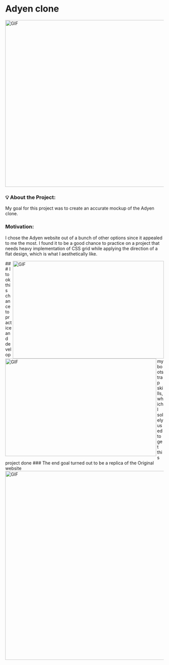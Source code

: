 # Adyen clone

 <img alt="GIF" src="https://github.com/amagsid/Adyen.com-clone/blob/master/readme-assets/Tour.gif" width="950" height="530" />

 ### 💡 About the Project:
 My goal for this project was to create an accurate mockup of the Adyen clone.
 
 
  ###  Motivation:
  I chose the Adyen website out of a bunch of other options since it appealed to me the most. I found it to be a good chance to practice on a project that needs heavy implementation of CSS grid while applying the direction of a flat design, which is what I aesthetically like.
  

   <img align="right" alt="GIF" src="https://github.com/amagsid/Adyen.com-clone/blob/master/readme-assets/sales%20channels.gif" width="480" height="310" />
   <img align="left" alt="GIF" src="https://github.com/amagsid/Adyen.com-clone/blob/master/readme-assets/landing%20banner.gif" width="480" height="310" />
   ### I took this chance to practice and develop my bootstrap skills, which I solely used to get this project done
   ### The end goal turned out to be a replica of the Original website
   
   <img alt="GIF" src="https://github.com/amagsid/Adyen.com-clone/blob/master/readme-assets/animation.gif" width="1200" height="600" />
